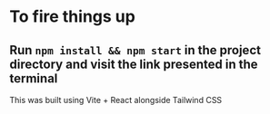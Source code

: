 # To fire things up

## Run `npm install && npm start` in the project directory and visit the link presented in the terminal

This was built using Vite + React alongside Tailwind CSS
